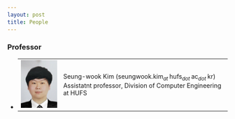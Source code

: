 ```yaml
---
layout: post
title: People
---
```


<!--
이것은 주석
-->

<!--
Always check singular or plural according to the number of people
-->

### Professor

* <table border="0">
 <tr>
  <td>
   <img src="swk.png" width="100px">
  </td>
  <td>
  Seung-wook Kim (seungwook.kim<sub><i>at </i></sub>hufs<sub><i>dot </i></sub>ac<sub><i>dot </i></sub>kr) <br>
  Assistatnt professor, Division of Computer Engineering at HUFS
  </td>
  </table>



